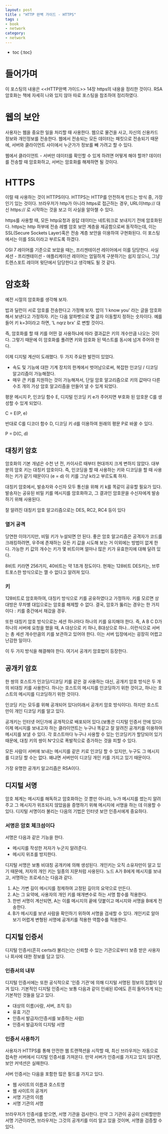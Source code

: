 ```yaml
---
layout: post
title : "HTTP 완벽 가이드 - HTTPS"
tags :
- book
- network
category:
- network
---
```


* toc
{:toc}

# 들어가며
이 포스팅의 내용은 <<HTTP완벽 가이드>> 14장 https의 내용을 정리한 것이다. RSA 암호화는 책에 자세히 나와 있지 않아 따로 포스팅을 참조하여 정리하였다.

# 웹의 보안 
사용자는 웹을 중요한 일을 처리할 때 사용한다. 웹으로 물건을 사고, 자신의 신용카드 정보와 개인정보를 전송한다. 웹에서 전송되는 모든 데이터는 패킷으로 전송되기 때문에, 서버와 클라이언트 사이에서 누군가가 정보를 빼 가려고 할 수 있다.

웹에서 클라이언트 - 서버만 데이터를 확인할 수 있게 하려면 어떻게 해야 할까? 데이터를 전송할 때 암호화하고, 서버는 암호화를 해제하면 될 것이다.

# HTTPS
이럴 때 사용하는 것이 HTTPS이다. HTTPS는 HTTP를 안전하게 만드는 방식 중, 가장 인기 있는 것이다. 브라우저가 http가 아니라 https로 접근하는 경우, URL이http:// 대신 https:// 로 시작하는 것을 보고 이 사실을 알아챌 수 있다.

https를 사용할 때, 모든 http요청과 응답 데이터는 네트워크로 보내지기 전에 암호화된다. https는 http 하부에 전송 레벨 암호 보안 계층을 제공함으로써 동작하는데, 이는 SSL(Secure Sockets Layer)혹은 전송 계층 보안을 이용하여 구현화된다. 이 포스팅에서는 이를 SSL이라고 부르도록 하겠다.

OSI 7 레이어를 기준으로 보았을 때는, 프리젠테이션 레이어에서 이를 담당한다. 사실 세션 - 프리젠테이션 - 애플리케이션 레이어는 엄밀하게 구분하기는 쉽지 않으니, 그냥 트렌스포트 레이어 윗단에서 담당한다고 생각해도 될 것 같다.

# 암호화
예전 시절의 암호화를 생각해 보자.

밥과 딜런이 서로 암호를 전송한다고 가정해 보자. 밥이 'I know you' 라는 글을 암호화해서 보낸다고 가정하자. 키는 다음 알파벳으로 몇 글자 이동할지 정하는 숫자이다. 예를 들어 키 k=3이라고 하면, 'L nqrz brx' 로 변할 것이다.

즉, 암호화를 할 때 키를 어떤 걸 사용하냐에 따라 결과값은 키의 개수만큼 나오는 것이다.
그렇기 때문에 이 암호화를 풀려면 키와 암호화 된 텍스트를 동시에 넘겨 주어야 한다.


이제 디지털 계산이 도래했다. 두 가지 주요한 발전이 있었다.

- 속도 및 기능에 대한 기계 장치의 한계에서 벗어남으로써, 복잡한 인코딩 / 디코딩 알고리즘이 가능해졌다.
- 매우 큰 키를 지원하는 것이 가능해져서, 단일 암호 알고리즘으로 키의 값마다 다른 수조 개의 가상 암호 알고리즘을 만들어 낼 수 있게 되었다.

평문 메시지 P, 인코딩 함수 E, 디지털 인코딩 키 e가 주어지면 부호화 된 암호문 C를 생성할 수 있게 되었다.

C = E(P, e)

반대로 C를 디코더 함수 D, 디코딩 키 d를 이용하여 원래의 평문 P로 바꿀 수 있다.

P = D(C, d)

## 대칭키 암호
암호화의 기본 개념은 수천 년 전, 카이사르 때부터 현대까지 크게 변하지 않았다. 대부분의 암호 키는 대칭키 암호이다. 즉, 인코딩을 할 때 사용하는 키와 디코딩을 할 때 사용하는 키가 같기 때문이다 (e = d) 이 키를 그냥 k라고 부르도록 하자.

대칭키 암호에서, 발송자와 수신자 모두 통신을 위해 키 k를 똑같이 공유할 필요가 있다. 발송자는 공유된 비밀 키를 메시지를 암호화하고, 그 결과인 암호문을 수신자에게 발송하기 위해 사용된다.

잘 알려진 대칭키 암호 알고리즘으로는 DES, RC2, RC4 등이 있다

### 열거 공격
당연한 이야기지만, 비밀 키가 누설되면 안 된다. 좋은 암호 알고리즘은 공격자가 코드를 크래킹하려면, 우주에 존재하는 모든 키 값을 시도해 보는 거 이외에는 방법이 없게 한다. 가능한 키 값의 개수는 키가 몇 비트이며 얼마나 많은 키가 유효한지에 대해 달려 있다.

8비트 키라면 256가지, 40비트는 약 1조개 정도이다. 현재는 128비트 DES키는, 브루트포스한 방식으로는 깰 수 없다고 알려져 있다.

### 키
128비트로 암호화하여, 대칭키 방식으로 키를 공유하였다고 가정하자. 키를 모르면 상대방은 무차별 대입으로는 암호를 해제할 수 없다. 결국, 암호가 뚫리는 경우는 한 가지이다 : 키를 중간에서 채갔을 경우.

또한 대칭키 암호 방식으로는 세션 하나마다 하나의 키를 유지해야 한다. 즉, A B C D가 하나의 서버에 요청을 했을 때, A 대상으로 키 하나, B대상으로 하나...이런식으로 서버는 총 세션 개수만큼의 키를 보관하고 있어야 한다. 이는 서버 입장에서는 굉장히 어렵고 난감한 일이다.

이 두 가지 방식을 해결해야 한다. 여기서 공개키 암호법이 등장한다.

## 공개키 암호
한 쌍의 호스트가 인코딩/디코딩 키를 같은 걸 사용하는 대신, 공개키 암호 방식은 두 개의 비대칭 키를 사용한다. 하나는 호스트의 메시지를 인코딩하기 위한 것이고, 하나는 호스트의 메시지를 디코딩하기 위한 것이다.

인코딩 키는 모두를 위해 공개되어 있다(이래서 공개키 암호 방식이다). 하지만 호스트만이 개인 디코딩 키를 알고 있다.

공개키는 인터넷 어딘가에 공개적으로 배포되어 있다.(보통은 디지털 인증서 안에 있다) 이제 메시지를 보내고자 하는 클라이언트는 누구나 똑같고 잘 알려진 공개키를 이용하여 메시지를 보낼 수 있다. 각 호스트마다 누구나 사용할 수 있는 인코딩키가 할당되어 있기 때문에, 대칭 키의 쌍이 N^2으로 폭발적으로 증가하는 것을 피할 수 있다.

모든 사람이 서버에 보내는 메시지를 같은 키로 인코딩 할 수 있지만, 누구도 그 메시지를 디코딩 할 수는 없다. 왜냐면 서버만이 디코딩 개인 키를 가지고 있기 때문이다. 

가장 유명한 공개키 알고리즘은 RSA이다.


## 디지털 서명
암호 체계는 메시지를 해독하고 암호화하는 것 뿐만 아니라, 누가 메시지를 썼는지 알려주고 그 메시지가 위조되지 않았음을 증명하기 위해 메시지에 서명을 하는 데 이용할 수 있다. 디지털 서명이라 불리는 다음의 기법은 인터넷 보안 인증서에게 중요하다.

### 서명은 암호 체크섬이다
서명은 다음과 같은 기능을 한다.

- 메시지를 작성한 저자가 누군지 알려준다.
- 메시지 위조를 방지한다.

디지털 서명은 보통 비대칭 공개키에 의해 생성된다. 개인키는 오직 소유자만이 알고 있기 때문에, 저자의 개인 키는 일종의 지문처럼 사용된다. 노드 A가 B에게 메시지를 보내고, 서명하는 프로세스는 다음과 같다.

1. A는 가변 길이 메시지를 정제하여 고정된 길이의 요약으로 만든다.
2. A는 그 요약에, 사용자의 개인 키를 매개변수로 하는 서명 함수를 적용한다.
3. 한번 서명이 계산되면, A는 이를 메시지의 끝에 덧붙이고 메시지와 서명을 B에게 전송한다.
4. B가 메시지를 보낸 사람을 확인하기 위하여 서명을 검새할 수 있다. 개인키로 알아보기 어렵게 변형된 서명에 공개키를 적용한 역함수를 적용한다.

## 디지털 인증서
디지털 인증서(흔히 certs라 불리는)는 신뢰할 수 있는 기관으로부터 보증 받은 사용자나 회사에 대한 정보를 담고 있다.

### 인증서의 내부
디지털 인증서에는 또한 공식적으로 '인증 기관'에 의해 디지털 서명된 정보의 집합이 담겨 있다. 기본적인 디지털 인증서는 보통 다음과 같이 인쇄된 ID에도 흔히 들어가게 되는 기본적인 것들을 담고 있다.

- 대상의 이름(사람, 서버, 조직 등)
- 유효 기간
- 인증서 발급자(인증서를 보증하는 사람)
- 인증서 발급자의 디지털 서명

### 인증서 사용하기
사용자가 HTTPS를 통해 안전한 웹 트랜잭션을 시작할 때, 최신 브라우저는 자동으로 접속한 서버에서 디지털 인증서를 가져온다. 만약 서버가 인증서를 가지고 있지 않다면, 보안 커넥션은 실패한다.

서버 인증서는 다음을 포함한 많은 필드를 가지고 있다.

- 웹 사이트의 이름과 호스트명
- 웹 사이트의 공개키
- 서명 기관의 이름
- 서명 기관의 서명

브라우저가 인증서를 받으면, 서명 기관을 검사한다. 만약 그 기관이 공공이 신뢰할만한 서명 기관이라면, 브라우저는 그것의 공개키를 미리 알고 있을 것이며, 서명을 검증할 수 있다.